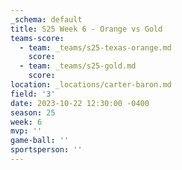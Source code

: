 ```yaml
---
_schema: default
title: S25 Week 6 - Orange vs Gold
teams-score:
  - team: _teams/s25-texas-orange.md
    score:
  - team: _teams/s25-gold.md
    score:
location: _locations/carter-baron.md
field: '3'
date: 2023-10-22 12:30:00 -0400
season: 25
week: 6
mvp: ''
game-ball: ''
sportsperson: ''
---
```


